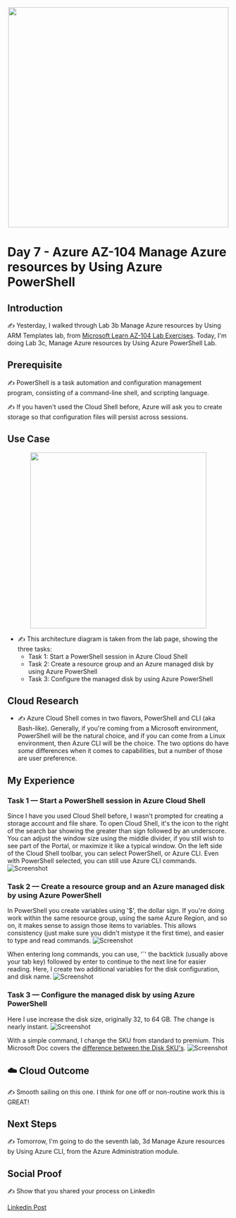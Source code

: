 <div id="cover photo" align="center">
  <img src="https://media.giphy.com/media/LcfBYS8BKhCvK/giphy.gif" width="500"/>
</div>

# Day 7 - Azure AZ-104 Manage Azure resources by Using Azure PowerShell

## Introduction

✍️ Yesterday, I walked through Lab 3b Manage Azure resources by Using ARM Templates lab, from [Microsoft Learn AZ-104 Lab Exercises](https://microsoftlearning.github.io/AZ-104-MicrosoftAzureAdministrator/). Today, I'm doing Lab 3c, Manage Azure resources by Using Azure PowerShell Lab.

## Prerequisite

✍️ PowerShell is a task automation and configuration management program, consisting of a command-line shell, and scripting language.

✍️ If you haven't used the Cloud Shell before, Azure will ask you to create storage so that configuration files will persist across sessions.

## Use Case

<div id="use case" align="center">
  <img src="https://microsoftlearning.github.io/AZ-104-MicrosoftAzureAdministrator/Instructions/media/lab03c.png" width="400"/>
</div>

- ✍️ This architecture diagram is taken from the lab page, showing the three tasks:
  - Task 1: Start a PowerShell session in Azure Cloud Shell
  - Task 2: Create a resource group and an Azure managed disk by using Azure PowerShell
  - Task 3: Configure the managed disk by using Azure PowerShell

## Cloud Research

- ✍️ Azure Cloud Shell comes in two flavors, PowerShell and CLI (aka Bash-like). Generally, if you're coming from a Microsoft environment, PowerShell will be the natural choice, and if you can come from a Linux environment, then Azure CLI will be the choice. The two options do have _some_ differences when it comes to capabilities, but a number of those are user preference.

## My Experience

### Task 1 — Start a PowerShell session in Azure Cloud Shell

Since I have you used Cloud Shell before, I wasn't prompted for creating a storage account and file share.
To open Cloud Shell, it's the icon to the right of the search bar showing the greater than sign followed by an underscore.
You can adjust the window size using the middle divider, if you still wish to see part of the Portal, or maximize it like a typical window.
On the left side of the Cloud Shell toolbar, you can select PowerShell, or Azure CLI. Even with PowerShell selected, you can still use Azure CLI commands.
![Screenshot](images/az104-lab3c-task1-cloud-shell.png)

### Task 2 — Create a resource group and an Azure managed disk by using Azure PowerShell

In PowerShell you create variables using '$', the dollar sign. If you're doing work within the same resource group, using the same Azure Region, and so on, it makes sense to assign those items to variables. This allows consistency (just make sure you didn't mistype it the first time), and easier to type and read commands.
![Screenshot](images/az104-lab3c-task2-create-rg.png)

When entering long commands, you can use, '`' the backtick (usually above your tab key) followed by enter to continue to the next line for easier reading.
Here, I create two additional variables for the disk configuration, and disk name.
![Screenshot](images/az104-labs3c-task2-create-disk.png)

### Task 3 — Configure the managed disk by using Azure PowerShell

Here I use increase the disk size, originally 32, to 64 GB. The change is nearly instant.
![Screenshot](images/az104-labs3c-task2-create-disk.png)

With a simple command, I change the SKU from standard to premium. This Microsoft Doc covers the [difference between the Disk SKU's](https://docs.microsoft.com/en-us/azure/virtual-machines/disks-types).
![Screenshot](images/az104-lab3c-task3-increase-size.png)

## ☁️ Cloud Outcome

✍️ Smooth sailing on this one. I think for one off or non-routine work this is GREAT!

## Next Steps

✍️ Tomorrow, I'm going to do the seventh lab, 3d Manage Azure resources by Using Azure CLI, from the Azure Administration module.

## Social Proof

✍️ Show that you shared your process on LinkedIn

[Linkedin Post]()
